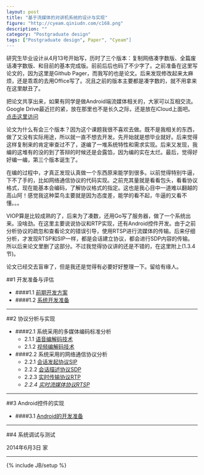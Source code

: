 ```yaml
---
layout: post
title: "基于流媒体的对讲机系统的设计与实现"
figure: "http://cyeam.qiniudn.com/c168.png"
description: ""
category: "Postgraduate design"
tags: ["Postgraduate design", Paper", "Cyeam"]
---
```


研究生毕业设计从4月13号开始写，历时了三个版本：复制网络凑字数版、全篇废话凑字数版、和目前的基本完成版。前前后后也码了不少字了。之前准备在这里写论文的，因为这里是Github Pager，而我写的也是论文。后来发现修改起来太麻烦，还是乖乖的去用Office写了。况且之前的版本主要都是凑字数的，就不用拿来在这里献丑了。

把论文共享出来，如果有同学是做Android端流媒体相关的，大家可以互相交流。Google Drive最近拦的紧，放在那里也不是长久之际，还是放在iCloud上面吧。[点击这里访问](https://www.icloud.com/iw/#pages/BAIOosNriAQHJU33Fe6BqjmUDFvhR6PHbXOF/%E8%AE%BA%E6%96%8720140603,)

论文为什么有会三个版本？因为这个课题我很不喜欢去做。既不是我相关的东西，做了又没有实际用途，所以就一直不想去开发。先开始就是想毕业就好。后来觉得这样复制来的肯定审查过不了，遂编了一堆系统特性和需求实现。后来又发现，我编的这堆有的没的到了答辩的时候还是会露馅，因为编的实在太烂。最后，觉得好好编一编，第三个版本诞生了。

在编的过程中，才真正发现认真做一个东西原来能学到很多。以前觉得特别牛逼，下不了手的，比如网络通信协议的代码实现。之前充其量就是看看包头，看看协议格式，现在能基本会编码，了解协议格式的指定。这也是我心目中一道难以翻越的高山阿！感觉我这种菜鸟主要就是因为态度差，能学的看不起，牛逼的又看不懂。。。

VIOP算是比较成熟的了，后来为了凑数，还用Go写了服务器，做了一个系统出来。没啥劲。在这里主要说说协议和RTP实现，还有Android控件开发。由于之前分析协议的疏忽和查看论文的错误引导，使用RTSP进行流媒体的传输。后来仔细分析，才发现RTSP和SIP一样，都是会话建立协议，都会进行SDP内容的传输。所以后来论文里删了这部分。不过我觉得协议讲的还是不错的，在这里附上(1.3.4节)。

论文已经交去盲审了，但是我还是觉得有必要好好整理一下。留给有缘人。

##1 开发准备与评估
+ ####1.1 [前期开发方案](http://mnhkahn.github.io/postgraduate%20design/2014/02/04/postgraduate_design_evaluate/)
+ ####1.2 [系统开发准备](http://mnhkahn.github.io/postgraduate%20design/2014/04/17/pager_prepare/)

---

##2 协议分析与实现
+ ####2.1 系统采用的多媒体编码标准分析
    + 2.1.1 [语音编解码技术](http://mnhkahn.github.io/postgraduate%20design/2014/04/17/pager_audio/)
    + 2.1.2 [视频编解码技术](http://mnhkahn.github.io/postgraduate%20design/2014/04/17/pager_video/)
+ ####2.2 系统采用的网络通信协议分析
    + 2.2.1 [会话发起协议SIP](http://mnhkahn.github.io/postgraduate%20design/2014/03/05/sip/)
    + 2.2.2 [会话描述协议SDP](http://mnhkahn.github.io/postgraduate%20design/2014/04/17/pager_sdp/)
    + 2.2.3 [实时传输协议RTP](http://mnhkahn.github.io/postgraduate%20design/2014/04/17/pager_rtp/)
    + *2.2.4 [实时流媒体协议RTSP](http://mnhkahn.github.io/postgraduate%20design/2014/04/17/pager_rtsp/)*

---

##3 Android控件的实现
+ ####3.1 [Android的开发准备](http://mnhkahn.github.io/postgraduate%20design/2014/04/17/pager_android_framework/)

---


##4 系统调试与测试


2014年6月3日 家

---




{% include JB/setup %}